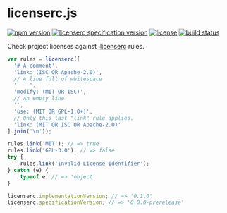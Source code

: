 licenserc.js
============

[![npm version](https://img.shields.io/npm/v/licenserc.svg)](https://www.npmjs.com/package/licenserc)
[![licenserc specification version](https://img.shields.io/badge/licenserc-0.0.0--prerelease-blue.svg)](http://licenserc.org)
[![license](https://img.shields.io/badge/license-Apache--2.0-303284.svg)](http://www.apache.org/licenses/LICENSE-2.0)
[![build status](https://img.shields.io/travis/licenserc/licenserc.js.svg)](http://travis-ci.org/licenserc/licenserc.js)

Check project licenses against [.licenserc](http://licenserc.org) rules.

<!-- js
  var licenserc = require('./');
-->

```js
var rules = licenserc([
  '# A comment',
  'link: (ISC OR Apache-2.0)',
  // A line full of whitespace
  '    ',
  'modify: (MIT OR ISC)',
  // An empty line
  '',
  'use: (MIT OR GPL-1.0+)',
  // Only this last "link" rule applies.
  'link: (MIT OR ISC OR Apache-2.0)'
].join('\n'));

rules.link('MIT'); // => true
rules.link('GPL-3.0'); // => false
try {
	rules.link('Invalid License Identifier');
} catch (e) {
	typeof e; // => 'object'
}

licenserc.implementationVersion; // => '0.1.0'
licenserc.specificationVersion; // => '0.0.0-prerelease'
```
